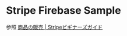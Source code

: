 # Stripe Firebase Sample

参照 [商品の販売 | Stripeビギナーズガイド](https://flock-team.github.io/stripe-doc/payments/)
